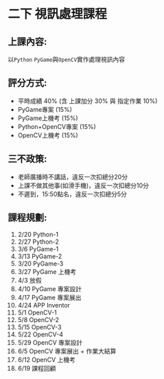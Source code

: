 # 二下 視訊處理課程

## 上課內容:
以`Python` `PyGame`與`OpenCV`實作處理視訊內容

## 評分方式:
* 平時成績 40% (含 上課加分 30% 與 指定作業 10%)
* PyGame專案 (15%)
* PyGame上機考 (15%)
* Python+OpenCV專案 (15%)
* OpenCV上機考 (15%)

## 三不政策:
* 老師廣播時不講話，違反一次扣總分20分
* 上課不做其他事(如滑手機)，違反一次扣總分10分
* 不遲到，15:50點名，違反一次扣總分5分

## 課程規劃:
1. 2/20 Python-1
2. 2/27 Python-2
3. 3/6 PyGame-1
4. 3/13 PyGame-2
5. 3/20 PyGame-3
6. 3/27 PyGame 上機考
7. 4/3 放假
8. 4/10 PyGame 專案設計
9. 4/17 PyGame 專案展出
10. 4/24 APP Inventor
11. 5/1 OpenCV-1 
12. 5/8 OpenCV-2
13. 5/15 OpenCV-3
14. 5/22 OpenCV-4
15. 5/29 OpenCV 專案設計
16. 6/5 OpenCV 專案展出 + 作業大結算
17. 6/12 OpenCV 上機考
18. 6/19 課程回顧
